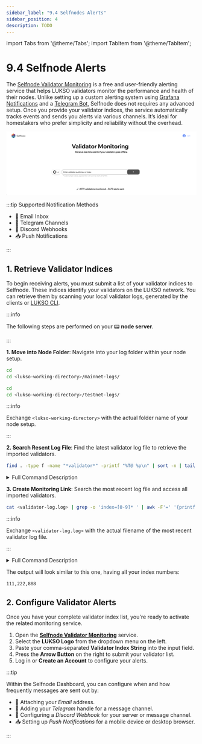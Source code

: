 ```yaml
---
sidebar_label: "9.4 Selfnodes Alerts"
sidebar_position: 4
description: TODO
---
```


import Tabs from '@theme/Tabs';
import TabItem from '@theme/TabItem';

# 9.4 Selfnode Alerts

The [Selfnode Validator Monitoring](https://www.selfnodes.com/validatormonitoring) is a free and user-friendly alerting service that helps LUKSO validators monitor the performance and health of their nodes. Unlike setting up a custom alerting system using [Grafana Notifications](/docs/guides/alert-systems/grafana-notifications.md) and a [Telegram Bot](/docs/guides/alert-systems/telegram-bot.md), Selfnode does not requires any advanced setup. Once you provide your validator indices, the service automatically tracks events and sends you alerts via various channels. It’s ideal for homestakers who prefer simplicity and reliability without the overhead.

![Selfnode Validator Monitoring Frontpage](/img/guides/monitoring/selfnode.png)

:::tip Supported Notification Methods

- 📩 Email Inbox
- 📱 Telegram Channels
- 👾 Discord Webhooks
- 📥 Push Notifications

:::

## 1. Retrieve Validator Indices

To begin receiving alerts, you must submit a list of your validator indices to Selfnode. These indices identify your validators on the LUKSO network. You can retrieve them by scanning your local validator logs, generated by the clients or [LUKSO CLI](https://github.com/lukso-network/tools-lukso-cli).

:::info

The following steps are performed on your 📟 **node server**.

:::

**1. Move into Node Folder**: Navigate into your log folder within your node setup.

<Tabs groupId="network">
  <TabItem value="mainnet" label="Mainnet" default>

```sh
cd
cd <lukso-working-directory>/mainnet-logs/
```

</TabItem> <TabItem value="testnet" label="Testnet">

```sh
cd
cd <lukso-working-directory>/testnet-logs/
```

</TabItem>
</Tabs>

:::info

Exchange `<lukso-working-directory>` with the actual folder name of your node setup.

:::

**2. Search Resent Log File**: Find the latest validator log file to retrieve the imported validators.

```sh
find . -type f -name "*validator*" -printf "%T@ %p\n" | sort -n | tail -1 | awk '{print $2}'
```

<details>
  <summary>Full Command Description</summary>

| Component                            | Description                                                                   |
| ------------------------------------ | ----------------------------------------------------------------------------- |
| <nobr> `find .` </nobr>              | Current directory as the starting point for the file search.                  |
| <nobr> `-type f` </nobr>             | Tells `find` to only consider regular files and ignore directories.           |
| <nobr> `-name "*validator*"` </nobr> | Matches files with "validator" anywhere in their names.                       |
| <nobr> `-printf "%T@ %p\n"` </nobr>  | Formats the output to show modification time `%T@` followed by the path `%p`. |
| <nobr> `sort -n` </nobr>             | Pipes the list and sorts the lines numerically by the modification time.      |
| <nobr> `tail -1` </nobr>             | Selects the last line, corresponding to the most recently modified file.      |
| <nobr> `awk '{print $2}'` </nobr>    | Extracts and prints the file path from the output line.                       |

</details>

**3. Create Monitoring Link**: Search the most recent log file and access all imported validators.

```sh
cat <validator-log.log> | grep -o 'index=[0-9]* ' | awk -F'=' '{printf "%s,", $2}' | sed 's/,$//' | tr -d ' ' | awk '{print $0}'
```

:::info

Exchange `<validator-log.log>` with the actual filename of the most recent validator log file.

:::

<details>
  <summary>Full Command Description</summary>

| Component                                       | Description                                                                                        |
| ----------------------------------------------- | -------------------------------------------------------------------------------------------------- |
| <nobr> `cat file` </nobr>                       | Displays all file contents including all the validator information.                                |
| <nobr> `grep -o 'index=[0-9]* '` </nobr>        | Extracts all occurrences of `index=` followed by digits, using `-o` to return only matching parts. |
| <nobr> `awk -F'=' '{printf "%s,", $2}'` </nobr> | Splits each match on `=`, and prints only the validator number followed by a comma.                |
| <nobr> `sed 's/,$//'` </nobr>                   | Removes the trailing comma from the end of the list.                                               |
| <nobr> `tr -d ' '` </nobr>                      | Deletes all spaces from the output, resulting in a compact list of comma-separated index numbers.  |
| <nobr> `awk '{print $0}'` </nobr>               | Prints the entire index number string                                                              |

</details>

The output will look similar to this one, having all your index numbers:

```text
111,222,888
```

## 2. Configure Validator Alerts

Once you have your complete validator index list, you're ready to activate the related monitoring service.

1. Open the [**Selfnode Validator Monitoring**](https://www.selfnodes.com/validatormonitoring) service.
2. Select the **LUKSO Logo** from the dropdown menu on the left.
3. Paste your comma-separated **Validator Index String** into the input field.
4. Press the **Arrow Button** on the right to submit your validator list.
5. Log in or **Create an Account** to configure your alerts.

:::tip

Within the Selfnode Dashboard, you can configure when and how frequently messages are sent out by:

- 📩 Attaching your _Email_ address.
- 📱 Adding your _Telegram_ handle for a message channel.
- 👾 Configuring a _Discord Webhook_ for your server or message channel.
- 📥 Setting up _Push Notifications_ for a mobile device or desktop browser.

:::
